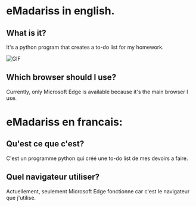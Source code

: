 # eMadariss in english.

## What is it?

It's a python program that creates a to-do list for my homework.

![GIF](https://media.giphy.com/media/l0MYSqNU3hr8MUq0o/giphy.gif)

## Which browser should I use?

Currently, only Microsoft Edge is available because it's the main browser I use.

# eMadariss en francais:

## Qu'est ce que c'est?

C'est un programme python qui créé une to-do list de mes devoirs a faire.

## Quel navigateur utiliser?

Actuellement, seulement Microsoft Edge fonctionne car c'est le navigateur que j'utilise.
